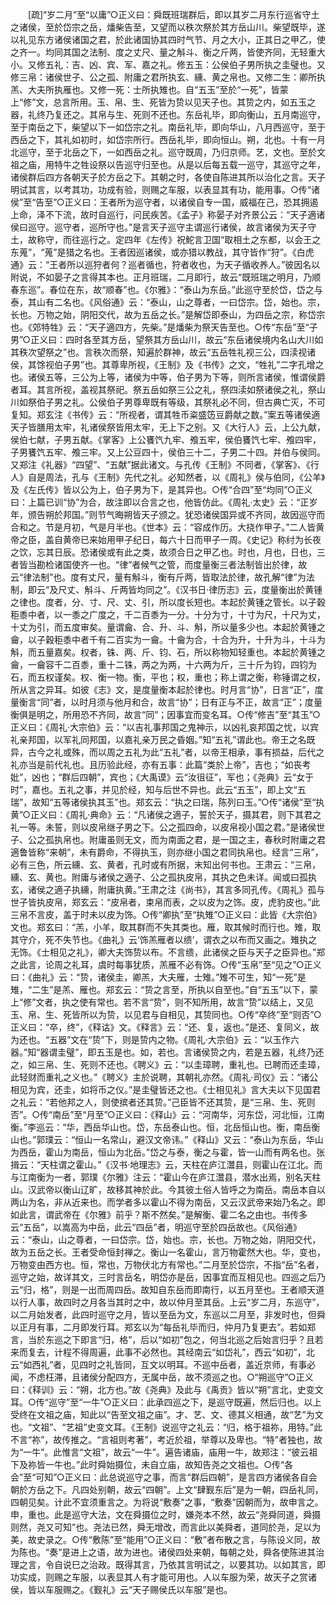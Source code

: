 <!-- { "loadSidebar": true } -->
　　[疏]“岁二月”至“以庸”○正义曰：舜既班瑞群后，即以其岁二月东行巡省守土之诸侯，至於岱宗之岳，燔柴告至，又望而以秩次祭於其方岳山川。柴望既毕，遂以礼见东方诸侯诸国之君，於此诸国协其四时气节、月之大小，正其日之甲乙，使之齐一。均同其国之法制、度之丈尺、量之斛斗、衡之斤两，皆使齐同，无轻重大小。又修五礼：吉、凶、宾、军、嘉之礼。修五玉：公侯伯子男所执之圭璧也。又修三帛：诸侯世子、公之孤、附庸之君所执玄、纁、黄之帛也。又修二生：卿所执羔、大夫所执雁也。又修一死：士所执雉也。自“五玉”至於“一死”，皆蒙上“修”文，总言所用。玉、帛、生、死皆为贽以见天子也。其贽之内，如五玉之器，礼终乃复还之。其帛与生、死则不还也。东岳礼毕，即向衡山，五月南巡守，至于南岳之下，柴望以下一如岱宗之礼。南岳礼毕，即向华山，八月西巡守，至于西岳之下，其礼如初时，如岱宗所行。西岳礼毕，即向恒山。朔，北也。十有一月北巡守，至于北岳之下，一如西岳之礼。巡守既周，乃归京师。艺，文也。至於文祖之庙，用特牛之牲设祭以告巡守归至也。从是以后每五载一巡守，其巡守之年，诸侯群后四方各朝天子於方岳之下。其朝之时，各使自陈进其所以治化之言。天子明试其言，以考其功，功成有验，则赐之车服，以表显其有功，能用事。○传“诸侯”至“告至”○正义曰：王者所为巡守者，以诸侯自专一国，威福在己，恐其拥遏上命，泽不下流，故时自巡行，问民疾苦。《孟子》称晏子对齐景公云：“天子適诸侯曰巡守。巡守者，巡所守也。”是言天子巡守主谓巡行诸侯，故言诸侯为天子守土，故称守，而往巡行之。定四年《左传》祝鮀言卫国“取相土之东都，以会王之东蒐”，“蒐”是猎之名也。王者因巡诸侯，或亦猎以教战，其守皆作“狩”。《白虎通》云：“王者所以巡狩者何？巡者循也，狩者收也，为天子循收养人。”彼因名以附说，不如晏子之言得其本也。正月班瑞，二月即行，故云“既班瑞之明月，乃顺春东巡”。春位在东，故“顺春”也。《尔雅》：“泰山为东岳。”此巡守至於岱，岱之与泰，其山有二名也。《风俗通》云：“泰山，山之尊者，一曰岱宗。岱，始也。宗，长也。万物之始，阴阳交代，故为五岳之长。”是解岱即泰山，为四岳之宗，称岱宗也。《郊特牲》云：“天子適四方，先柴。”是燔柴为祭天告至也。○传“东岳”至“子男”○正义曰：四时各至其方岳，望祭其方岳山川，故云“东岳诸侯境内名山大川如其秩次望祭之”也。言秩次而祭，知遍於群神，故云“五岳牲礼视三公，四渎视诸侯，其馀视伯子男”也。其尊卑所视，《王制》及《书传》之文，“牲礼”二字孔增之也。诸侯五等，三公为上等，诸侯为中等，伯子男为下等，则所言诸侯，惟谓侯爵者耳。其言所视，盖视其祭祀。祭五岳如祭三公之礼，祭四渎如祭诸侯之礼，祭山川如祭伯子男之礼。公侯伯子男尊卑既有等级，其祭礼必不同，但古典亡灭，不可复知。郑玄注《书传》云：“所视者，谓其牲币粢盛笾豆爵献之数。”案五等诸侯適天子皆膳用太牢，礼诸侯祭皆用太牢，无上下之别。又《大行人》云，上公九献，侯伯七献，子男五献。《掌客》上公饔饩九牢、飧五牢，侯伯饔饩七牢、飧四牢，子男饔饩五牢、飧三牢。又上公豆四十，侯伯三十二，子男二十四。并伯与侯同。又郑注《礼器》“四望”、“五献”据此诸文。与孔传《王制》不同者，《掌客》、《行人》自是周法，孔与《王制》先代之礼。必知然者，以《周礼》侯与伯同，《公羊》及《左氏传》皆以公为上，伯子男为下，是其异也。○传“合四”至“均同”○正义曰：上篇已训“协”为合，故注即以合言之也，他皆仿此。《周礼·太史》云：“正岁年，颁告朔於邦国。”则节气晦朔皆天子颁之。犹恐诸侯国异或不齐同，故因巡守而合和之。节是月初，气是月半也。《世本》云：“容成作历。大挠作甲子。”二人皆黄帝之臣，盖自黄帝已来始用甲子纪日，每六十日而甲子一周。《史记》称纣为长夜之饮，忘其日辰。恐诸侯或有此之类，故须合日之甲乙也。时也，月也，日也，三者皆当勘检诸国使齐一也。“律”者候气之管，而度量衡三者法制皆出於律，故云“律法制”也。度有丈尺，量有斛斗，衡有斤两，皆取法於律，故孔解“律”为法制，即云“及尺丈、斛斗、斤两皆均同之”。《汉书日·律历志》云，度量衡出於黄锺之律也。度者，分、寸、尺、丈、引，所以度长短也。本起於黄锺之管长。以子穀秬黍中者，以一黍之广度之，千二百黍为一分。十分为寸，十寸为尺，十尺为丈，十丈为引，而五度审矣。量谓龠、合、升、斗、斛，所以量多少也。本起於黄锺之龠，以子穀秬黍中者千有二百实为一龠。十龠为合，十合为升，十升为斗，十斗为斛，而五量嘉矣。权者，铢、两、斤、钧、石，所以称物知轻重也。本起於黄锺之龠，一龠容千二百黍，重十二铢，两之为两，十六两为斤，三十斤为钧，四钧为石，而五权谨矣。权、衡一物。衡，平也；权，重也；称上谓之衡，称锤谓之权，所从言之异耳。如彼《志》文，是度量衡本起於律也。时月言“协”，日言“正”，度量衡言“同”者，以时月须与他月和合，故言“协”；日有正与不正，故言“正”；度量衡俱是明之，所用恐不齐同，故言“同”；因事宜而变名耳。○传“修吉”至“其玉”○正义曰：《周礼·大宗伯》云：“以吉礼事邦国之鬼神示，以凶礼哀邦国之忧，以宾礼亲邦国，以军礼同邦国，以嘉礼亲万民之昏姻。”知“五礼”谓此也。帝王之名既异，古今之礼或殊，而以周之五礼为此“五礼”者，以帝王相承，事有损益，后代之礼亦当是前代礼也。且历验此经，亦有五事：此篇“类於上帝”，吉也；“如丧考妣”，凶也；“群后四朝”，宾也；《大禹谟》云“汝徂征”，军也；《尧典》云“女于时”，嘉也。五礼之事，并见於经，知与后世不异也。此云“五玉”，即上文“五瑞”，故知“五等诸侯执其玉”也。郑玄云：“执之曰瑞，陈列曰玉。”○传“诸侯”至“执黄”○正义曰：《周礼·典命》云：“凡诸侯之適子，誓於天子，摄其君，则下其君之礼一等。未誓，则以皮帛继子男之下。公之孤四命，以皮帛视小国之君。”是诸侯世子、公之孤执帛也。附庸虽则无文，而为南面之君，是一国之主，春秋时附庸之君適鲁皆称“来朝”，未有爵命，不得执玉，则亦继小国之君同执帛也。经言“三帛”，必有三色，所云纁、玄、黄者，孔时或有所据，末知出何书也。王肃云：“三帛，纁、玄、黄也。附庸与诸侯之適子、公之孤执皮帛，其执之色未详。闻或曰孤执玄，诸侯之適子执纁，附庸执黄。”王肃之注《尚书》，其言多同孔传。《周礼》孤与世子皆执皮帛，郑玄云：“皮帛者，束帛而表，之以皮为之饰。皮，虎豹皮也。”此三帛不言皮，盖于时未以皮为饰。○传“卿执”至“执雉”○正义曰：此皆《大宗伯》文也。郑玄曰：“羔，小羊，取其群而不失其类也。雁，取其候时而行也。雉，取其守介，死不失节也。《曲礼》云‘饰羔雁者以缋’，谓衣之以布而又画之。雉执之无饰。《士相见之礼》，卿大夫饰贽以布。不言缋，此诸侯之臣与天子之臣异也。”郑之此言，论周之礼耳，虞时每事犹质，羔雁不必有饰。○传“玉帛”至“见之”○正义曰：《曲礼》云：“贽，诸侯圭，卿羔，大夫雁，士雉。”雉不可生，知“一死”是雉，“二生”是羔、雁也。郑玄云：“贽之言至，所执以自至也。”自“五玉”以下，蒙上“修”文者，执之使有常也。若不言“贽”，则不知所用，故言“贽”以结上，又见玉、帛、生、死皆所以为贽，以见君与自相见，其贽同也。○传“卒终”至“则否”○正义曰：“卒，终”，《释诂》文。《释言》云：“还、复，返也。”是还、复同义，故为还也。“五器”文在“贽”下，则是贽内之物。《周礼·大宗伯》云：“以玉作六器。”知“器谓圭璧”，即五玉是也。如，若也。言诸侯贽之内，若是五器，礼终乃还之，如三帛、生、死则不还也。《聘义》云：“以圭璋聘，重礼也。已聘而还圭璋，此轻财而重礼之义也。”《聘义》主於说聘，其朝礼亦然。《周礼·司仪》云：“诸公相见为宾，还圭，如将币之仪。”是圭璧皆还之也。《士相见礼》言大夫以下见国君之礼云：“若他邦之人，则使摈者还其贽。”己臣皆不还其贽，是“三帛、生、死则否”。○传“南岳”至“月至”○正义曰：《释山》云：“河南华，河东岱，河北恒，江南衡。”李巡云：“华，西岳华山也。岱，东岳泰山也。恒，北岳恒山也。衡，南岳衡山也。”郭璞云：“恒山一名常山，避汉文帝讳。”《释山》又云：“泰山为东岳，华山为西岳，霍山为南岳，恒山为北岳。”岱之与泰，衡之与霍，皆一山而有两名也。张揖云：“天柱谓之霍山。”《汉书·地理志》云，天柱在庐江灊县，则霍山在江北。而与江南衡为一者，郭璞《尔雅》注云：“霍山今在庐江灊县，潜水出焉，别名天柱山。汉武帝以衡山辽旷，故移其神於此。今其彼土俗人皆呼之为南岳。南岳本自以两山为名，非从近来也。而学者多以霍山不得为南岳，又云汉武帝来始乃名之。即如此言，谓武帝在《尔雅》前乎？斯不然矣。”是解衡、霍二名之由也。书传多云“五岳”，以嵩高为中岳，此云“四岳”者，明巡守至於四岳故也。《风俗通》云：“泰山，山之尊者，一曰岱宗。岱，始也。宗，长也。万物之始，阴阳交代，故为五岳之长。王者受命恒封禅之。衡山一名霍山，言万物霍然大也。华，变也，万物变由西方也。恒，常也，万物伏北方有常也。”二月至於岱宗，不指“岳”名者，巡守之始，故详其文，三时言岳名，明岱亦是岳，因事宜而互相见也。四巡之后乃云“归，格”，则是一出而周四岳。故知自东岳而即南行，以五月至也。王者顺天道以行人事，故四时之月各当其时之中，故以仲月至其岳。上云“岁二月，东巡守”，以二月始发者，此四时巡守之月，皆以至岳为文，东巡以二月至，非发时也，但舜以正月有事，二月即发行耳。郑玄以为“每岳礼毕而归，仲月乃复更去”。若如郑言，当於东巡之下即言“归，格”，后以“如初”包之，何当北巡之后始言归乎？且若来而复去，计程不得周遍，此事不必然也。其经南云“如岱礼”，西云“如初”，北云“如西礼”者，见四时之礼皆同，互文以明耳。不巡中岳者，盖近京师，有事必闻，不虑枉滞，且诸侯分配四方，无属中岳，故不须巡之也。○“朔巡守”○正义曰：《释训》云：“朔，北方也。”故《尧典》及此与《禹贡》皆以“朔”言北，史变文耳。○传“巡守”至“一牛”○正义曰：此承四巡之下，是巡守既遍，然后归也。以上受终在文祖之庙，知此以“告至文祖之庙”。才、艺、文、德其义相通，故“艺”为文也。“文祖”、“艺祖”史变文耳。《王制》说巡守之礼云：“归，格于祖祢，用特。”此不言“祢”，故传推之。“言祖则考著”，考近於祖，举尊以及卑也。“特”者独也，故为“一牛”。此惟言“文祖”，故云“一牛”。遍告诸庙，庙用一牛，故郑注：“彼云祖下及祢皆一牛也。”此时舜始摄位，未自立庙，故知告尧之文祖也。○传“各会”至“可知”○正义曰：此总说巡守之事，而言“群后四朝”，是言四方诸侯各自会朝於方岳之下。凡四处别朝，故云“四朝”。上文“肆觐东后”是为一朝，四岳礼同，四朝见矣。计此不宜须重言之。为将说“敷奏”之事，“敷奏”因朝而为，故申言之。申，重也。此是巡守大法，文在舜摄位之时，嫌尧本不然，故云“尧舜同道，舜摄则然，尧又可知”也。尧法已然，舜无增改，而言此以美舜者，道同於尧，足以为美，故史录之。○传“敷陈”至“能用”○正义曰：“敷”者布散之言，与陈设义同，故为陈也。“奏”是进上之语，故为进也。诸侯四处来朝，每朝之处，舜各使陈进其治理之言，令自说巳之治政。既得其言，乃依其言明试之，以要其功。以如其言，即功实成，则赐之车服，以表显其人有才能可用也。人以车服为荣，故天子之赏诸侯，皆以车服赐之。《觐礼》云“天子赐侯氏以车服”是也。
